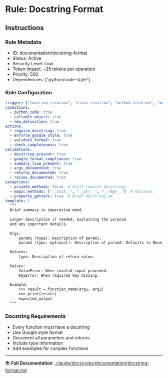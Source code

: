 # Rule: Docstring Format

## Instructions

### Rule Metadata
- ID: documentation/docstring-format
- Status: Active
- Security Level: Low
- Token Impact: ~25 tokens per operation
- Priority: 500
- Dependencies: ["python/code-style"]

### Rule Configuration
```yaml
trigger: ["function creation", "class creation", "method creation", "module creation"]
conditions:
  - python_code: true
  - callable_object: true
  - new_definition: true
actions:
  - require_docstring: true
  - enforce_google_style: true
  - validate_format: true
  - check_completeness: true
validations:
  - docstring_present: true
  - google_format_compliance: true
  - summary_line_present: true
  - args_documented: true
  - returns_documented: true
  - raises_documented: true
exceptions:
  - private_methods: false  # Still require docstrings
  - magic_methods: ["__init__", "__str__", "__repr__"]  # Optional
  - property_getters: true  # Brief docstring OK
template: |
  """
  Brief summary in imperative mood.
  
  Longer description if needed, explaining the purpose
  and any important details.
  
  Args:
      param1 (type): Description of param1.
      param2 (type, optional): Description of param2. Defaults to None.
  
  Returns:
      type: Description of return value.
  
  Raises:
      ValueError: When invalid input provided.
      KeyError: When required key missing.
  
  Example:
      >>> result = function_name(arg1, arg2)
      >>> print(result)
      expected_output
  """
```

### Docstring Requirements
- Every function must have a docstring
- Use Google style format
- Document all parameters and returns
- Include type information
- Add examples for complex functions

---

📚 **Full Documentation**: [.claude/docs/rules/documentation/docstring-format.md](../../docs/rules/documentation/docstring-format.md)